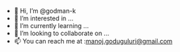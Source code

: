 - 👋 Hi, I’m @godman-k
- 👀 I’m interested in ...
- 🌱 I’m currently learning ...
- 💞️ I’m looking to collaborate on ...
- 📫 You can reach me at :manoj.goduguluri@gmail.com

<!---
godman-k/godman-k is a ✨ special ✨ repository because its `README.md` (this file) appears on your GitHub profile.
You can click the Preview link to take a look at your changes.
--->
